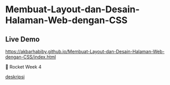 # Membuat-Layout-dan-Desain-Halaman-Web-dengan-CSS

## Live Demo

https://akbarhabiby.github.io/Membuat-Layout-dan-Desain-Halaman-Web-dengan-CSS/index.html

:rocket: Rocket Week 4

[deskripsi](http://newprep.hacktiv8.s3-website-ap-southeast-1.amazonaws.com/week-4/challenges/rocket-css-layouting)
